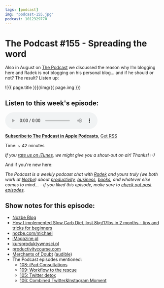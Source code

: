 ```yaml
---
tags: [podcast]
img: "podcast-155.jpg"
podcast: 1012329770
---
```


# The Podcast #155 - Spreading the word

Also in August on [The Podcast][p] we discussed the reason why I’m blogging here and Radek is not blogging on his personal blog... and if he should or not? The result? Listen up:

<!--More-->

![{{ page.title }}](/img/{{ page.img }})

## Listen to this week's episode:

<audio controls>
<source src="https://files.nozbe.com/podcast/155.mp3" type="audio/mpeg">
</audio>

**[Subscribe to The Podcast in Apple Podcasts][i]**, [Get RSS][rss]

Time: ~ 42 minutes

*If you [rate us on iTunes][i], we might give you a shout-out on air! Thanks! :-)*

And if you're new here:

*The Podcast is a weekly podcast chat with [Radek][r] and yours truly (we both work at [Nozbe][n]) about [productivity](/productivity), [business](/business), [books](/books), and whatever else comes to mind… - if you liked this episode, make sure to [check out past episodes](/podcast).*

## Show notes for this episode:

  * [Nozbe Blog](https://nozbe.com/blog)
  * [How I implemented Slow Carb Diet, lost 8kg/17lbs in 2 months - tips and tricks for beginners](/slow-carb-diet/)
  * [nozbe.com/michael](https://michael.gratis/nozbemichael)
  * [iMagazine.pl](https://imagazine.pl/)
  * [kursproduktywnosci.pl](https://kursproduktywnosci.pl/)
  * [productivitycourse.com](https://productivitycourse.com/)
  * [Merchants of Doubt](https://www.amazon.com/Merchants-Doubt-Handful-Scientists-Obscured/dp/1608193942/) ([audible](https://www.audible.com/pd/Science-Technology/Merchants-of-Doubt-Audiobook/B004AGYAVK))
  * The Podcast episodes mentioned:
    * [108: iPad Consultations](/podcast-108)
    * [109: Workflow to the rescue](/podcast-109)
    * [105: Twitter detox](/podcast-105)
    * [106: Combined Twitter&Instagram Moment](/podcast-106)



[y]: https://michael.gratis/thepodcastyt
[rss]: https://thepodcast.fm/episodes?format=RSS
[e]: /podcast-155

[p]: /podcast
[n]: https://michael.gratis/nozbe
[r]: https://michael.gratis/radex
[i]: https://michael.gratis/thepodcast
[o]: https://michael.gratis/ipadonly

